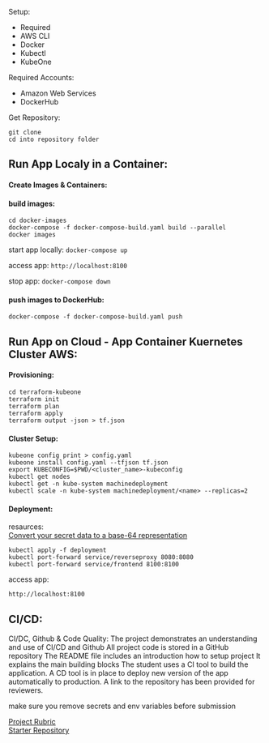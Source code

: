 

Setup:
- Required
- AWS CLI
- Docker
- Kubectl
- KubeOne

Required Accounts:
- Amazon Web Services
- DockerHub

Get Repository:

```
git clone
cd into repository folder
```

## Run App Localy in a Container:

#### Create Images & Containers:

#### build images:
```
cd docker-images
docker-compose -f docker-compose-build.yaml build --parallel
docker images
```

start app locally: `docker-compose up`

access app: `http://localhost:8100`

stop app: `docker-compose down`

#### push images to DockerHub:
```
docker-compose -f docker-compose-build.yaml push
```  

## Run App on Cloud - App Container Kuernetes Cluster AWS:

#### Provisioning:
```
cd terraform-kubeone
terraform init
terraform plan
terraform apply
terraform output -json > tf.json
```

#### Cluster Setup:
```
kubeone config print > config.yaml
kubeone install config.yaml --tfjson tf.json
export KUBECONFIG=$PWD/<cluster_name>-kubeconfig
kubectl get nodes
kubectl get -n kube-system machinedeployment
kubectl scale -n kube-system machinedeployment/<name> --replicas=2
```

#### Deployment:

resaurces:  
[Convert your secret data to a base-64 representation][1]

```
kubectl apply -f deployment
kubectl port-forward service/reverseproxy 8080:8080
kubectl port-forward service/frontend 8100:8100
```

access app:
```
http://localhost:8100
```

## CI/CD:

CI/DC, Github & Code Quality:
The project demonstrates an understanding and use of CI/CD and Github
All project code is stored in a GitHub repository
The README file includes an introduction how to setup project
It explains the main building blocks
The student uses a CI tool to build the application.
A CD tool is in place to deploy new version of the app automatically to production.
A link to the repository has been provided for reviewers.

make sure you remove secrets and env variables before submission

[Project Rubric]()  
[Starter Repository]()

[1]:https://kubernetes.io/docs/tasks/inject-data-application/distribute-credentials-secure/#convert-your-secret-data-to-a-base-64-representation
